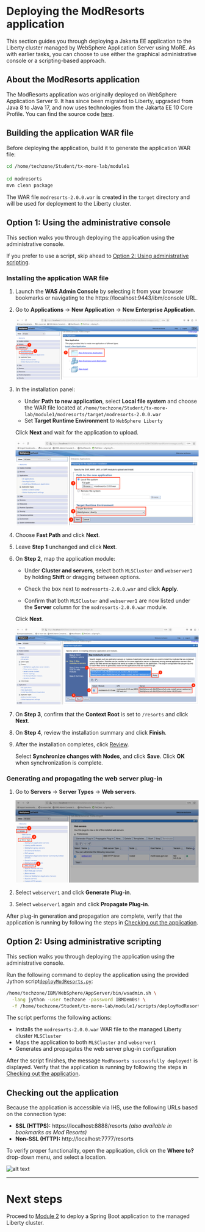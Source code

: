 # Deploying the ModResorts application

This section guides you through deploying a Jakarta EE application to the Liberty cluster managed by WebSphere Application Server using MoRE. As with earlier tasks, you can choose to use either the graphical administrative console or a scripting-based approach.

## About the ModResorts application

The ModResorts application was originally deployed on WebSphere Application Server 9. It has since been migrated to Liberty, upgraded from Java 8 to Java 17, and now uses technologies from the Jakarta EE 10 Core Profile. You can find the source code [here](https://github.com/IBM/sample-app-mod).

## Building the application WAR file

Before deploying the application, build it to generate the application WAR file:

```sh
cd /home/techzone/Student/tx-more-lab/module1

cd modresorts
mvn clean package
```

The WAR file `modresorts-2.0.0.war` is created in the `target` directory and will be used for deployment to the Liberty cluster.

## Option 1: Using the administrative console

This section walks you through deploying the application using the administrative console.

If you prefer to use a script, skip ahead to [Option 2: Using administrative scripting](#option-2-using-administrative-scripting).

### Installing the application WAR file

1. Launch the **WAS Admin Console** by selecting it from your browser bookmarks or navigating to the https://localhost:9443/ibm/console URL.

2. Go to **Applications** &rarr; **New Application** &rarr; **New Enterprise Application**.

   ![](../assets/module1-new-app.png)

3. In the installation panel:

   * Under **Path to new application**, select **Local file system** and choose the WAR file located at `/home/techzone/Student/tx-more-lab/module1/modresorts/target/modresorts-2.0.0.war`
   * Set **Target Runtime Environment** to `WebSphere Liberty`
   
   Click **Next** and wait for the application to upload.

   ![](../assets/module1-new-app-installation.png)

4. Choose **Fast Path** and click **Next**.

5. Leave **Step 1** unchanged and click **Next**.

6. On **Step 2**, map the application module:

   * Under **Cluster and servers**, select both `MLSCluster` and `webserver1` by holding **Shift** or dragging between options.

   * Check the box next to `modresorts-2.0.0.war` and click **Apply**.

   * Confirm that both `MLSCluster` and `webserver1` are now listed under the **Server** column for the `modresorts-2.0.0.war` module.
   
   Click **Next**.

   ![](../assets/module1-map-modules-to-servers.png)

7. On **Step 3**, confirm that the **Context Root** is set to `/resorts` and click **Next**.

8. On **Step 4**, review the installation summary and click **Finish**.

9. After the installation completes, click <ins>Review</ins>. 
   
   Select **Synchronize changes with Nodes**, and click **Save**. Click **OK** when synchronization is complete.

### Generating and propagating the web server plug-in

1. Go to **Servers** &rarr; **Server Types** &rarr; **Web servers**.
   
   ![](../assets/webserver.png)

2. Select `webserver1` and click **Generate Plug-in**.

3. Select `webserver1` again and click **Propagate Plug-in**.

After plug-in generation and propagation are complete, verify that the application is running by following the steps in [Checking out the application](#checking-out-the-application).

## Option 2: Using administrative scripting

This section walks you through deploying the application using the administrative console.

Run the following command to deploy the application using the provided Jython  script[`deployModResorts.py`](module1/scripts/deployModResorts.py):

```sh
/home/techzone/IBM/WebSphere/AppServer/bin/wsadmin.sh \
  -lang jython -user techzone -password IBMDem0s! \
  -f /home/techzone/Student/tx-more-lab/module1/scripts/deployModResorts.py
```

The script performs the following actions:

* Installs the `modresorts-2.0.0.war` WAR file to the managed Liberty cluster `MLSCluster`
* Maps the application to both `MLSCluster` and `webserver1`
* Generates and propagates the web server plug-in configuration

After the script finishes, the message `ModResorts successfully deployed!` is displayed. Verify that the application is running by following the steps in [Checking out the application](#checking-out-the-application).

## Checking out the application

Because the application is accessible via IHS, use the following URLs based on the connection type:
* **SSL (HTTPS):** https://localhost:8888/resorts _(also available in bookmarks as Mod Resorts)_
* **Non-SSL (HTTP):** http://localhost:7777/resorts

To verify proper functionality, open the application, click on the **Where to?** drop-down menu, and select a location.

![alt text](../assets/modresorts.png)

---

# Next steps

Proceed to [Module 2](module2/README.md) to deploy a Spring Boot application to the managed Liberty cluster.
